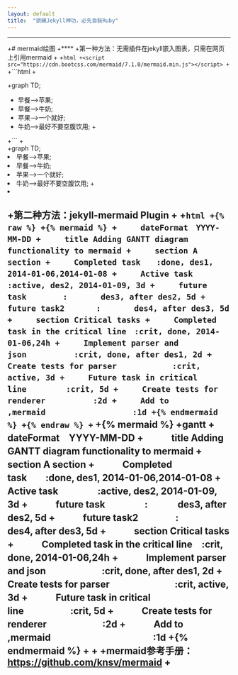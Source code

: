```yaml
---
layout: default
title:  "欲練Jekyll神功，必先自裝Ruby"
---
```


---
+# mermaid绘图
 +****
 +第一种方法：无需插件在jekyll嵌入图表，只需在网页上引用mermaid
 +
 +```html
 +<script src="https://cdn.bootcss.com/mermaid/7.1.0/mermaid.min.js"></script>
 +```
 +```html
 +<div class="mermaid">
 +graph TD;
 +    早餐-->苹果;
 +    早餐-->牛奶;
 +    苹果-->一个就好;
 +    牛奶-->最好不要空腹饮用;
 +</div>
 +```
 +<div class="mermaid">
 +graph TD;
 +    早餐-->苹果;
 +    早餐-->牛奶;
 +    苹果-->一个就好;
 +    牛奶-->最好不要空腹饮用;
 +</div>
 +
 +第二种方法：jekyll-mermaid Plugin
 +
 +```html
 +{% raw %}
 +{% mermaid %}
 +　　　dateFormat　YYYY-MM-DD
 +　　　title Adding GANTT diagram functionality to mermaid
 +　　　section A section
 +　　　Completed task　　:done, des1, 2014-01-06,2014-01-08
 +　　　Active task 　　　　:active, des2, 2014-01-09, 3d
 +　　　future task 　　　　:　　　  des3, after des2, 5d
 +　　　future task2　　　　:　　　  des4, after des3, 5d
 +　　　section Critical tasks
 +　　　Completed task in the critical line　:crit, done, 2014-01-06,24h
 +　　　Implement parser and json　　　　　　:crit, done, after des1, 2d
 +　　　Create tests for parser　　　　　　　:crit, active, 3d
 +　　　Future task in critical line　　　　　:crit, 5d
 +　　　Create tests for renderer　　　　　　:2d
 +　　　Add to ,mermaid　　　　　　　　　　　:1d
 +{% endmermaid %}
 +{% endraw %}
 +```
 +{% mermaid %}
 +gantt
 +　　　dateFormat　YYYY-MM-DD
 +　　　title Adding GANTT diagram functionality to mermaid
 +　　　section A section
 +　　　Completed task　　:done, des1, 2014-01-06,2014-01-08
 +　　　Active task 　　　　:active, des2, 2014-01-09, 3d
 +　　　future task 　　　　:　　　  des3, after des2, 5d
 +　　　future task2　　　　:　　　  des4, after des3, 5d
 +　　　section Critical tasks
 +　　　Completed task in the critical line　:crit, done, 2014-01-06,24h
 +　　　Implement parser and json　　　　　　:crit, done, after des1, 2d
 +　　　Create tests for parser　　　　　　　:crit, active, 3d
 +　　　Future task in critical line　　　　　:crit, 5d
 +　　　Create tests for renderer　　　　　　:2d
 +　　　Add to ,mermaid　　　　　　　　　　　:1d
 +{% endmermaid %}
 +
 +
 +mermaid参考手册：<https://github.com/knsv/mermaid>
 +
 ---